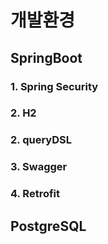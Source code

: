 # 개발환경

## SpringBoot

### 1. Spring Security

### 2. H2

### 2. queryDSL

### 3. Swagger

### 4. Retrofit

## PostgreSQL
